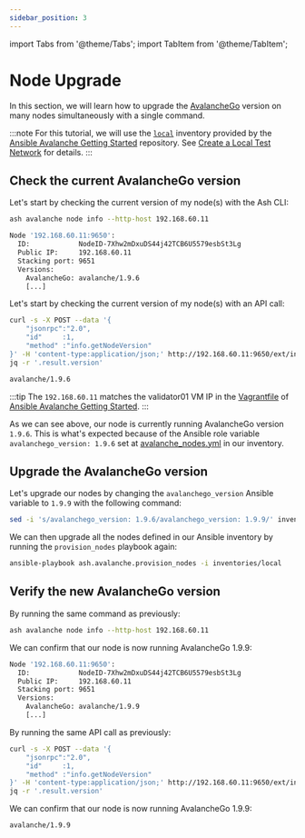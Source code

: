 ```yaml
---
sidebar_position: 3
---
```


import Tabs from '@theme/Tabs';
import TabItem from '@theme/TabItem';

# Node Upgrade

In this section, we will learn how to upgrade the [AvalancheGo](https://github.com/ava-labs/avalanchego) version on many nodes simultaneously with a single command.

:::note
For this tutorial, we will use the [`local`](https://github.com/AshAvalanche/ansible-avalanche-getting-started/tree/main/inventories/local) inventory provided by the [Ansible Avalanche Getting Started](https://github.com/AshAvalanche/ansible-avalanche-getting-started) repository. See [Create a Local Test Network](./local-test-network) for details.
:::

## Check the current AvalancheGo version

<Tabs>
  <TabItem value="ash-cli" label="Using Ash CLI" default>

Let's start by checking the current version of my node(s) with the Ash CLI:

```bash title="Command"
ash avalanche node info --http-host 192.168.60.11
```

```bash {6} title="Output"
Node '192.168.60.11:9650':
  ID:            NodeID-7Xhw2mDxuDS44j42TCB6U5579esbSt3Lg
  Public IP:     192.168.60.11
  Stacking port: 9651
  Versions:
    AvalancheGo: avalanche/1.9.6
    [...]
```

  </TabItem>
  <TabItem value="curl" label="Using cURL">

Let's start by checking the current version of my node(s) with an API call:

```bash title="Command"
curl -s -X POST --data '{
    "jsonrpc":"2.0",
    "id"     :1,
    "method" :"info.getNodeVersion"
}' -H 'content-type:application/json;' http://192.168.60.11:9650/ext/info |
jq -r '.result.version'
```

```bash title="Output"
avalanche/1.9.6
```

  </TabItem>
</Tabs>

:::tip
The `192.168.60.11` matches the validator01 VM IP in the [Vagrantfile](https://github.com/AshAvalanche/ansible-avalanche-getting-started/blob/main/Vagrantfile#L8) of [Ansible Avalanche Getting Started](https://github.com/AshAvalanche/ansible-avalanche-getting-started).
:::

As we can see above, our node is currently running AvalancheGo version `1.9.6`. This is what's expected because of the Ansible role variable `avalanchego_version: 1.9.6` set at [avalanche_nodes.yml](https://github.com/AshAvalanche/ansible-avalanche-getting-started/blob/main/inventories/local/group_vars/avalanche_nodes.yml#L4) in our inventory.

## Upgrade the AvalancheGo version

Let's upgrade our nodes by changing the `avalanchego_version` Ansible variable to `1.9.9` with the following command:

```bash
sed -i 's/avalanchego_version: 1.9.6/avalanchego_version: 1.9.9/' inventories/local/group_vars/avalanche_nodes.yml
```

We can then upgrade all the nodes defined in our Ansible inventory by running the `provision_nodes` playbook again:

```bash
ansible-playbook ash.avalanche.provision_nodes -i inventories/local
```

## Verify the new AvalancheGo version

<Tabs>
  <TabItem value="ash-cli" label="Using Ash CLI" default>

By running the same command as previously:

```bash
ash avalanche node info --http-host 192.168.60.11
```

We can confirm that our node is now running AvalancheGo 1.9.9:

```bash {6}
Node '192.168.60.11:9650':
  ID:            NodeID-7Xhw2mDxuDS44j42TCB6U5579esbSt3Lg
  Public IP:     192.168.60.11
  Stacking port: 9651
  Versions:
    AvalancheGo: avalanche/1.9.9
    [...]
```

  </TabItem>
  <TabItem value="curl" label="Using cURL">

By running the same API call as previously:

```bash
curl -s -X POST --data '{
    "jsonrpc":"2.0",
    "id"     :1,
    "method" :"info.getNodeVersion"
}' -H 'content-type:application/json;' http://192.168.60.11:9650/ext/info |
jq -r '.result.version'
```

We can confirm that our node is now running AvalancheGo 1.9.9:

```bash
avalanche/1.9.9
```

  </TabItem>
</Tabs>
